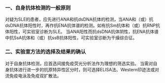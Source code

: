


### 一、自身抗体检测的一般原则
对疑为SLE的患者，应先进行ANA和抗dsDNA抗体的检测，当ANA和（或）抗dsDNA抗体阳性时，再作抗ENA抗体谱的检测。如有抗Sm抗体和（或）抗RNP抗体阳性，可实验室诊断为SLE。
当ANA阳性而抗dsDNA抗体阴性，抗ENA抗体谱中抗SsA抗体和（或）抗ssB抗体阳性，可实验室诊断为干燥综合征。

### 二、实验室方法的选择及结果的确认
对于自身抗体检测，应首选间接免疫荧光分析法作为理想的筛选实验。
当需对自身抗体进行进一步的抗原特异性区分时，则可选择ELISA法、Western印迹法或对流免疫电泳及免疫双扩散法。

